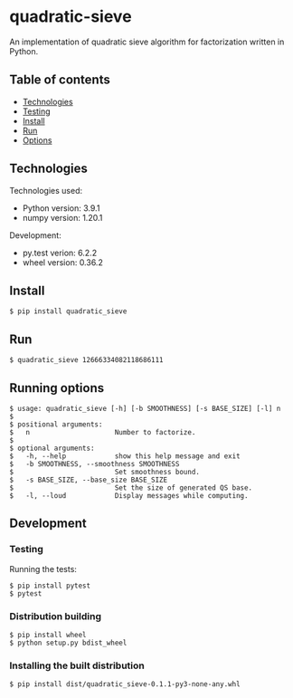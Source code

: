 # quadratic-sieve

An implementation of quadratic sieve algorithm for factorization written in Python.

## Table of contents
* [Technologies](#technologies)
* [Testing](#testing)
* [Install](#install)
* [Run](#run)
* [Options](#options)


## Technologies
Technologies used:
* Python version: 3.9.1
* numpy version: 1.20.1
  
Development:
* py.test verion: 6.2.2
* wheel version: 0.36.2


## Install
```
$ pip install quadratic_sieve
```

## Run
```
$ quadratic_sieve 12666334082118686111
```

## Running options
```
$ usage: quadratic_sieve [-h] [-b SMOOTHNESS] [-s BASE_SIZE] [-l] n
$ 
$ positional arguments:
$   n                     Number to factorize.
$
$ optional arguments:
$   -h, --help            show this help message and exit
$   -b SMOOTHNESS, --smoothness SMOOTHNESS
$                         Set smoothness bound.
$   -s BASE_SIZE, --base_size BASE_SIZE
$                         Set the size of generated QS base.
$   -l, --loud            Display messages while computing.
```

## Development
### Testing
Running the tests:
```
$ pip install pytest
$ pytest
```

### Distribution building
```
$ pip install wheel
$ python setup.py bdist_wheel
```

### Installing the built distribution
```
$ pip install dist/quadratic_sieve-0.1.1-py3-none-any.whl
```